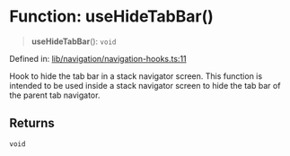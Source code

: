 # Function: useHideTabBar()

> **useHideTabBar**(): `void`

Defined in: [lib/navigation/navigation-hooks.ts:11](https://github.com/aldesgroup/goaldn/blob/b43e92ae42dcd6febc9c2c8f0742ef8c669d44f6/lib/navigation/navigation-hooks.ts#L11)

Hook to hide the tab bar in a stack navigator screen.
This function is intended to be used inside a stack navigator screen to hide the tab bar of the parent tab navigator.

## Returns

`void`

